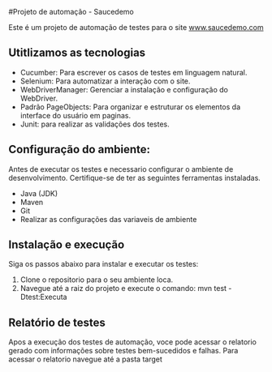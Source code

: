 #Projeto de automação - Saucedemo

Este é um projeto de automação de testes para o site www.saucedemo.com


## Utitlizamos as tecnologias
- Cucumber: Para escrever os casos de testes em linguagem natural.
- Selenium: Para automatizar a interação com o site.
- WebDriverManager: Gerenciar a instalação e configuração do WebDriver.
- Padrão PageObjects: Para organizar e estruturar os elementos da interface do usuário em paginas.
- Junit: para realizar as validações dos testes.

## Configuração do ambiente:
Antes de executar os testes e necessario configurar o ambiente de desenvolvimento. Certifique-se de ter as seguintes ferramentas instaladas.
- Java (JDK)
- Maven
- Git
- Realizar as configurações das variaveis de ambiente

## Instalação e execução 
Siga os passos abaixo para instalar e executar os testes:

1. Clone o repositorio para o seu ambiente loca.
2. Navegue até a raiz do projeto e execute o comando: mvn test -Dtest:Executa

## Relatório de testes
Apos a execução dos testes de automação, voce pode acessar o relatorio gerado com informações sobre testes bem-sucedidos e falhas.
Para acessar o relatorio navegue até a pasta target 